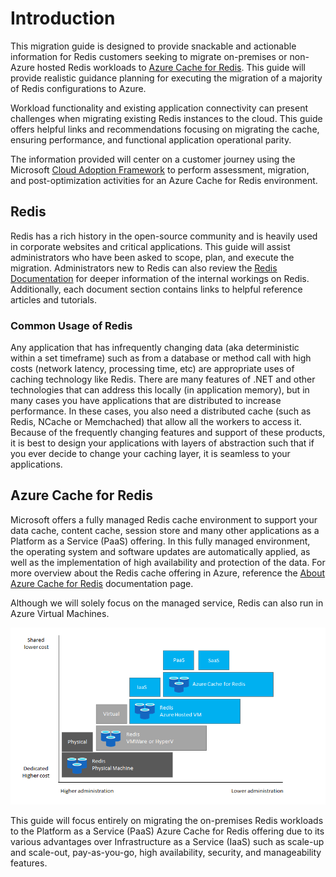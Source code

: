 # Introduction

This migration guide is designed to provide snackable and actionable information for Redis customers seeking to migrate on-premises or non-Azure hosted Redis workloads to [Azure Cache for Redis](https://docs.microsoft.com/en-us/azure/azure-cache-for-redis/cache-overview). This guide will provide realistic guidance planning for executing the migration of a majority of Redis configurations to Azure.

Workload functionality and existing application connectivity can present challenges when migrating existing Redis instances to the cloud. This guide offers helpful links and recommendations focusing on migrating the cache, ensuring performance, and functional application operational parity.

The information provided will center on a customer journey using the Microsoft [Cloud Adoption Framework](https://docs.microsoft.com/en-us/azure/cloud-adoption-framework/get-started/) to perform assessment, migration, and post-optimization activities for an Azure Cache for Redis environment.

## Redis

Redis has a rich history in the open-source community and is heavily used in corporate websites and critical applications. This guide will assist administrators who have been asked to scope, plan, and execute the migration. Administrators new to Redis can also review the [Redis Documentation](https://redis.io/documentation) for deeper information of the internal workings on Redis. Additionally, each document section contains links to helpful reference articles and tutorials.

### Common Usage of Redis

Any application that has infrequently changing data (aka deterministic within a set timeframe) such as from a database or method call with high costs (network latency, processing time, etc) are appropriate uses of caching technology like Redis.  There are many features of .NET and other technologies that can address this locally (in application memory), but in many cases you have applications that are distributed to increase performance.  In these cases, you also need a distributed cache (such as Redis, NCache or Memchached) that allow all the workers to access it. Because of the frequently changing features and support of these products, it is best to design your applications with layers of abstraction such that if you ever decide to change your caching layer, it is seamless  to your applications.

## Azure Cache for Redis

Microsoft offers a fully managed Redis cache environment to support your data cache, content cache, session store and many other applications as a Platform as a Service (PaaS) offering. In this fully managed environment, the operating system and software updates are automatically applied, as well as the implementation of high availability and protection of the data. For more overview about the Redis cache offering in Azure, reference the [About Azure Cache for Redis](https://docs.microsoft.com/en-us/azure/azure-cache-for-redis/cache-overview) documentation page.

Although we will solely focus on the managed service, Redis can also run in Azure Virtual Machines.

![Comparison of Redis environments.](./media/comparison.png)

This guide will focus entirely on migrating the on-premises Redis workloads to the Platform as a Service (PaaS) Azure Cache for Redis offering due to its various advantages over Infrastructure as a Service (IaaS) such as scale-up and scale-out, pay-as-you-go, high availability, security, and manageability features.

